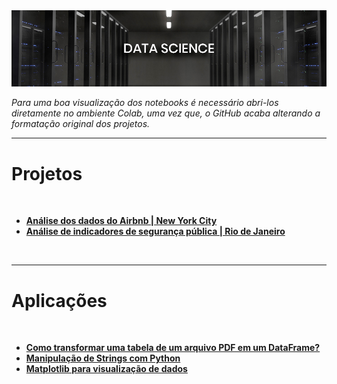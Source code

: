 <img src="data-science/arquivos/imagens/banner.jpg">

<i>Para uma boa visualização dos notebooks é necessário abri-los diretamente no ambiente Colab, uma vez que, o GitHub acaba alterando a formatação original dos projetos.</i>
</br>
<hr>

<h1><b>Projetos</b></h1>
</br>
<ul>
  <li><b><a href="https://colab.research.google.com/github/joaovictor-loureiro/data-science/blob/master/projeto-1_analise_dados_airbnb_new_york_city.ipynb" target="_blank">Análise dos dados do Airbnb | New York City</a></b> </li>
  <li><b><a href="https://colab.research.google.com/github/joaovictor-loureiro/data-science/blob/master/projeto-2_analise_dados_seguranca_publica_rio_de_janeiro.ipynb" target="_blank">Análise de indicadores de segurança pública | Rio de Janeiro</a></b> </li>
</ul>
</br>
<hr>

<h1><b>Aplicações</b></h1>
</br>
<ul>
  <li><b><a href="data-science/aplicacoes/Como_transformar_uma_tabela_de_um_arquivo_pdf_em_um_dataframe.ipynb" target="_blank">Como transformar uma tabela de um arquivo PDF em um DataFrame?</a></b> </li>
  <li><b><a href="data-science/aplicacoes/Manipulacao_de_strings.ipynb" target="_blank">Manipulação de Strings com Python</a></b> </li>
  <li><b><a href="data-science/aplicacoes/Matplotlib_para_visualiza%C3%A7%C3%A3o_de_dados.ipynb" target="_blank">Matplotlib para visualização de dados</a></b> </li>
</ul>
